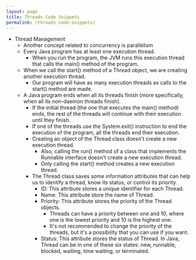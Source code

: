 ```yaml
---
layout: page
title: Threads Code Snippets 
permalink: /threads-code-snippets/
---
```


- Thread Management
    - Another concept related to concurrency is parallelism
    - Every Java program has at least one execution thread. 
        - When you run the program, the JVM runs this execution thread that calls the main() method of the program. 
    - When we call the start() method of a Thread object, we are creating another execution thread. 
        - Our program will have as many execution threads as calls to the start() method are made.
    - A Java program ends when all its threads finish (more specifically, when all its non-daemon threads finish). 
        - If the initial thread (the one that executes the main() method) ends, the rest of the threads will continue with their execution until they finish. 
        - If one of the threads use the System.exit() instruction to end the execution of the program, all the threads end their execution.    
        - Creating an object of the Thread class doesn't create a new execution thread. 
            - Also, calling the run() method of a class that implements the Runnable interface doesn't create a new execution thread. 
            - Only calling the start() method creates a new execution thread.  
        - The Thread class saves some information attributes that can help us to identify a thread, know its status, or control its priority. 
            - ID: This attribute stores a unique identifier for each Thread.
            - Name: This attribute store the name of Thread.
            - Priority: This attribute stores the priority of the Thread objects. 
                - Threads can have a priority between one and 10, where one is the lowest priority and 10 is the highest one. 
                - It's not recommended to change the priority of the threads, but it's a possibility that you can use if you want.
            - Status: This attribute stores the status of Thread. In Java, Thread can be in one of these six states: new, runnable, blocked, waiting, time waiting, or terminated.              